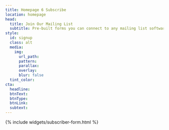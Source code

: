 ```yaml
---
title: Homepage 6 Subscribe
location: homepage
head:
  title: Join Our Mailing List
  subtitle: Pre-built forms you can connect to any mailing list software.
style:
  id: signup
  class: alt
  media:
    img:
      url_path: 
      pattern: 
      parallax: 
      overlay: 
      blur: false
  tint_color: 
cta:
  headline: 
  btnText: 
  btnType: 
  btnLink: 
  subtext: 
---
```


{% include widgets/subscriber-form.html %}

